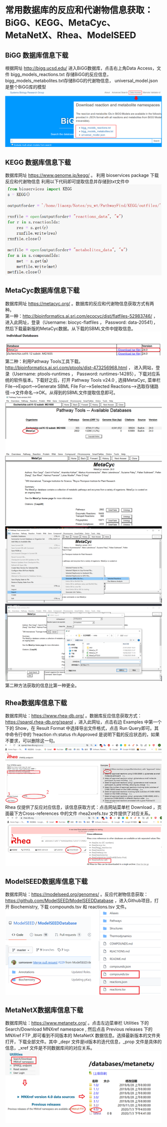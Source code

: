 # 常用数据库的反应和代谢物信息获取：BiGG、KEGG、MetaCyc、MetaNetX、Rhea、ModelSEED
## BiGG 数据库信息下载
根据网址 http://bigg.ucsd.edu/ 进入BiGG数据库，点击右上角Data Access，文件 bigg_models_reactions.txt 存储BiGG的反应信息，   bigg_models_metabolites.txt存储BiGG的代谢物信息， universal_model.json是整个BiGG库的模型
![avatar](images/BiGG.png)
## KEGG 数据库信息下载
数据库网址 https://www.genome.jp/kegg/  。 利用 bioservices package 下载反应和代谢物信息
利用以下代码即可提取信息并存储到txt文件中
![avatar](images/KEGG.png)
## MetaCyc数据库信息下载
数据库网址 https://metacyc.org/ 。数据库的反应和代谢物信息获取方式有两种。    
第一种：http://bioinformatics.ai.sri.com/ecocyc/dist/flatfiles-52983746/ ，进入此网址，登录（Username: biocyc-flatfiles ， Password: data-20541），然后下载最新版的MetaCyc数据。从下载的SBML文件中提取信息。
![avatar](images/MetaCyc_1.png)
第二种：利用Pathway Tools工具下载。http://bioinformatics.ai.sri.com/ptools/dist-473256968.html ， 进入网站，登录（Username: ptools-runtimes ， Password: runtimes-14285），下载对应系统的软件版本。下载好之后，打开 Pathway Tools v24.0 , 选择MetaCyc, 菜单栏 File-->Export-->Generate SBML File For-->Selected Reactions-->选取存储路径-->文件命名-->OK。从得到的SBML文件提取信息即可。
![avatar](images/MetaCyc_2_1.png)
![avatar](images/MetaCyc_2_2.png)
![avatar](images/MetaCyc_2_3.png)
![avatar](images/MetaCyc_2_4.png)
第二种方法获取的信息比第一种更全。
## Rhea数据库信息下载
数据库网址：https://www.rhea-db.org/ 。数据库反应信息获取方式：https://sparql.rhea-db.org/sparql ，进入此网址，点击右边 Examples 中第一个下的 Show，在 Result Format 中选择导出文件格式，点击 Run Query即可。其中命令行中的 ?reaction rh:status rh:Approved 是说明下载的反应状态的，如果不要求，可以删除这一句。
![avatar](images/Rhea_1.png)
Rhea 仅提供了反应对应信息，该信息获取方式：点击网站菜单栏 Download ，页面最下方Cross-references 中的文件 rhea2xrefs.tsv 文件提供了对应关系。
![avatar](images/Rhea_2.png)
## ModelSEED数据库信息下载
数据库网址：https://modelseed.org/genomes/ 。反应代谢物信息获取：https://github.com/ModelSEED/ModelSEEDDatabase ，进入Github项目，打开 Biochemistry, 下载 compounds.tsv 和 reactions.tsv 文件。
![avatar](images/ModelSEED.png)
## MetaNetX数据库信息下载
数据库网址：https://www.metanetx.org/ 。点击左边菜单栏 Utilities 下的 Search/Download MNXref namespace , 然后点击 Previous releases 下的 MNXref FTP ,即可看到不同版本的 MetaNetX 数据信息。选择最新版本的文件夹打开，下载全部文件。其中 _depr 文件是id版本的迭代信息，_prop 文件是具体的信息，_xref 文件是不同数据库间的对应关系。
![avatar](images/MetaNetX.png)